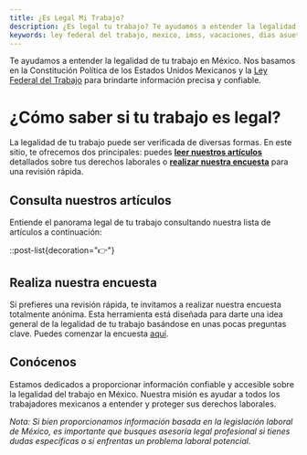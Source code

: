 ```yaml
---
title: ¿Es Legal Mi Trabajo?
description: ¿Es legal tu trabajo? Te ayudamos a entender la legalidad de tu trabajo en México.
keywords: ley federal del trabajo, mexico, imss, vacaciones, dias asueto, salario minimo
---
```

Te ayudamos a entender la legalidad de tu trabajo en México. Nos basamos en la Constitución Política de los Estados Unidos Mexicanos y la [Ley Federal del Trabajo](/ley-federal-del-trabajo) para brindarte información precisa y confiable.

# ¿Cómo saber si tu trabajo es legal?

La legalidad de tu trabajo puede ser verificada de diversas formas. En este sitio, te ofrecemos dos principales: puedes [**leer nuestros artículos**](/articulos) detallados sobre tus derechos laborales o [**realizar nuestra encuesta**](/articulos/encuesta-para-saber-la-legalidad-de-tu-trabajo) para una revisión rápida.

## Consulta nuestros artículos

Entiende el panorama legal de tu trabajo consultando nuestra lista de artículos a continuación:

::post-list{decoration="👉"}

## Realiza nuestra encuesta

Si prefieres una revisión rápida, te invitamos a realizar nuestra encuesta totalmente anónima. Esta herramienta está diseñada para darte una idea general de la legalidad de tu trabajo basándose en unas pocas preguntas clave. Puedes comenzar la encuesta [aquí](/articulos/encuesta-para-saber-la-legalidad-de-tu-trabajo).

## Conócenos

Estamos dedicados a proporcionar información confiable y accesible sobre la legalidad del trabajo en México. Nuestra misión es ayudar a todos los trabajadores mexicanos a entender y proteger sus derechos laborales.

*Nota: Si bien proporcionamos información basada en la legislación laboral de México, es importante que busques asesoría legal profesional si tienes dudas específicas o si enfrentas un problema laboral potencial.*
